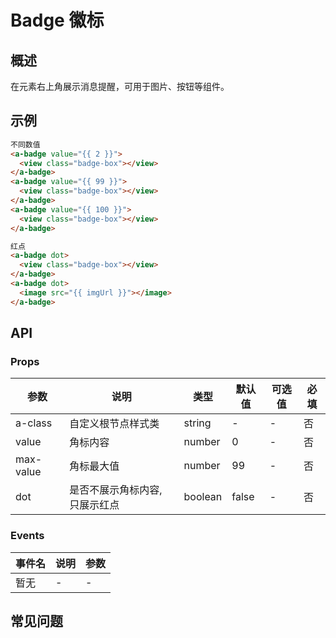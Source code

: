 # Badge 徽标

## 概述

在元素右上角展示消息提醒，可用于图片、按钮等组件。

## 示例

```html
不同数值
<a-badge value="{{ 2 }}">
  <view class="badge-box"></view>
</a-badge>
<a-badge value="{{ 99 }}">
  <view class="badge-box"></view>
</a-badge>
<a-badge value="{{ 100 }}">
  <view class="badge-box"></view>
</a-badge>

红点
<a-badge dot>
  <view class="badge-box"></view>
</a-badge>
<a-badge dot>
  <image src="{{ imgUrl }}"></image>
</a-badge>
```

## API

### Props

| 参数      | 说明                           | 类型    | 默认值 | 可选值 | 必填 |
| --------- | ------------------------------ | ------- | ------ | ------ | ---- |
| a-class   | 自定义根节点样式类             | string  | -      | -      | 否   |
| value     | 角标内容                       | number  | 0      | -      | 否   |
| max-value | 角标最大值                     | number  | 99     | -      | 否   |
| dot       | 是否不展示角标内容, 只展示红点 | boolean | false  | -      | 否   |

### Events

| 事件名 | 说明 | 参数 |
| ------ | ---- | ---- |
| 暂无   | -    | -    |

## 常见问题
